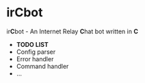 ir<b>C</b>bot
====

ir<b>C</b>bot - An Internet Relay <b>C</b>hat bot written in <b>C</b>


- <b>TODO LIST</b>
- Config parser
- Error handler
- Command handler
- ...
